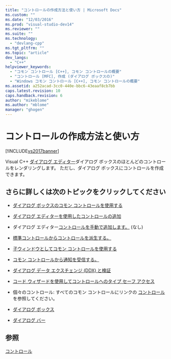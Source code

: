 ```yaml
---
title: "コントロールの作成方法と使い方 | Microsoft Docs"
ms.custom: ""
ms.date: "12/03/2016"
ms.prod: "visual-studio-dev14"
ms.reviewer: ""
ms.suite: ""
ms.technology: 
  - "devlang-cpp"
ms.tgt_pltfrm: ""
ms.topic: "article"
dev_langs: 
  - "C++"
helpviewer_keywords: 
  - "コモン コントロール [C++], コモン コントロールの概要"
  - "コントロール [MFC], 作成 (ダイアログ ボックスの)"
  - "Windows コモン コントロール [C++], コモン コントロールの概要"
ms.assetid: a252acad-3cc0-440e-bbc6-43eaaf8cb7bb
caps.latest.revision: 10
caps.handback.revision: 6
author: "mikeblome"
ms.author: "mblome"
manager: "ghogen"
---
```

# コントロールの作成方法と使い方
[!INCLUDE[vs2017banner](../assembler/inline/includes/vs2017banner.md)]

Visual C\+\+ [ダイアログ エディター](../mfc/dialog-editor.md)ダイアログ ボックスのほとんどのコントロールをレンダリングします。  ただし、ダイアログ ボックスにコントロールを作成できます。  
  
## さらに詳しくは次のトピックをクリックしてください  
  
-   [ダイアログ ボックスのコモン コントロールを使用する](../mfc/using-common-controls-in-a-dialog-box.md)  
  
-   [ダイアログ エディターを使用したコントロールの追加](../mfc/using-the-dialog-editor-to-add-controls.md)  
  
-   ダイアログ エディター[コントロールを手動で追加します。](../mfc/adding-controls-by-hand.md) \(なし\)  
  
-   [標準コントロールからコントロールを派生する。](../mfc/deriving-controls-from-a-standard-control.md)  
  
-   [子ウィンドウとしてコモン コントロールを使用する](../mfc/using-a-common-control-as-a-child-window.md)  
  
-   [コモン コントロールから通知を受信する。](../Topic/Receiving%20Notification%20from%20Common%20Controls.md)  
  
-   [ダイアログ データ エクスチェンジ \(DDX\) と検証](../mfc/dialog-data-exchange-and-validation.md)  
  
-   [コード ウィザードを使用してコントロールへのタイプ セーフ アクセス](../mfc/type-safe-access-to-controls-with-code-wizards.md)  
  
-   個々のコントロール: すべてのコモン コントロールにリンクの [コントロール](../mfc/controls-mfc.md) を参照してください。  
  
-   [ダイアログ ボックス](../mfc/dialog-boxes.md)  
  
-   [ダイアログ バー](../mfc/dialog-bars.md)  
  
## 参照  
 [コントロール](../mfc/controls-mfc.md)